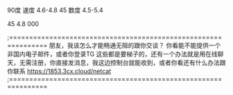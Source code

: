 90度 速度 4.6-4.8
45   数度 4.5-5.4

45 4.8
000

;===============================================================
朋友，我该怎么才能畅通无阻的跟你交谈？
你看能不能提供一个非国内电子邮件，或者你登录TG
这些都是要梯子的，还有一个办法就是用在线聊天，无需注册，你直接发消息，我这边控制台就能收到，或者你看还有什么办法跟你联系
https://1853.3cx.cloud/netcat
;===============================================================
